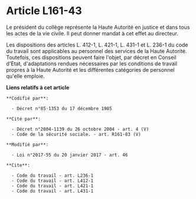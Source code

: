 # Article L161-43

Le président du collège représente la Haute Autorité en justice et dans tous les actes de la vie civile. Il peut donner
mandat à cet effet au directeur.

Les dispositions des articles L. 412-1, L. 421-1, L. 431-1 et L. 236-1 du code du travail sont applicables au personnel des
services de la Haute Autorité. Toutefois, ces dispositions peuvent faire l'objet, par décret en Conseil d'Etat, d'adaptations
rendues nécessaires par les conditions de travail propres à la Haute Autorité et les différentes catégories de personnel
qu'elle emploie.

**Liens relatifs à cet article**

	**Codifié par**:

	  - Décret n°85-1353 du 17 décembre 1985

	**Cité par**:

	  - Décret n°2004-1139 du 26 octobre 2004 - art. 4 (V)
	  - Code de la sécurité sociale. - art. R161-83 (V)

	**Modifié par**:

	  - Loi n°2017-55 du 20 janvier 2017 - art. 46

	**Cite**:

	  - Code du travail - art. L236-1
	  - Code du travail - art. L412-1
	  - Code du travail - art. L421-1
	  - Code du travail - art. L431-1
